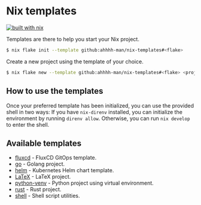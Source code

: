 # Nix templates

[![built with nix](https://builtwithnix.org/badge.svg)](https://builtwithnix.org)

Templates are there to help you start your Nix project.

```sh
$ nix flake init --template github:ahhhh-man/nix-templates#<flake>
```

Create a new project using the template of your choice. 

```sh
$ nix flake new --template github:ahhhh-man/nix-templates#<flake> <project-name>
```

## How to use the templates

Once your preferred template has been initialized, you can use the provided shell in two ways: If you have `nix-direnv` installed, you can initialize the environment by running `direnv allow`. Otherwise, you can run `nix develop` to enter the shell.

## Available templates

- [fluxcd](./fluxcd) - FluxCD GitOps template.
- [go](./go) - Golang project.
- [helm](./helm) - Kubernetes Helm chart template.
- [LaTeX](./latex) - LaTeX project.
- [python-venv](./python-venv) - Python project using virtual environment.
- [rust](./rust) - Rust project.
- [shell](./shell) - Shell script utilities.
